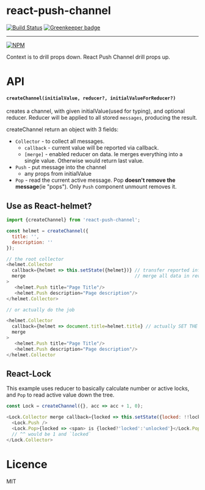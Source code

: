 # react-push-channel 
[![Build Status](https://travis-ci.org/theKashey/react-push-channel.svg?branch=master)](https://travis-ci.org/theKashey/react-push-channel)
[![Greenkeeper badge](https://badges.greenkeeper.io/theKashey/react-push-channel.svg)](https://greenkeeper.io/)

----

[![NPM](https://nodei.co/npm/react-push-channel.png?downloads=true&stars=true)](https://nodei.co/npm/react-push-channel/) 

Context is to drill props down. React Push Channel drill props up.

# API
#### `createChannel(initialValue, reducer?, initialValueForReducer?)`
creates a channel, with given initialValue(used for typing), and optional reducer.
Reducer will be applied to all stored `messages`, producing the result.

createChannel return an object with 3 fields:
 - `Collector` - to collect all messages. 
    - `callback` - current value will be reported via callback.
    - `[merge]` - enabled reducer on data. Ie merges everything into a single value. Otherwise would return last value.
 - `Push` - put message into the channel
    - any props from initialValue
 - `Pop` - read the current active message. Pop __doesn't remove the message__(ie "pops"). Only `Push` component unmount removes it.

## Use as React-helmet?

```js
import {createChannel} from 'react-push-channel';

const helmet = createChannel({
  title: '',
  description: ''
});

// the root collector
<helmet.Collector 
  callback={helmet => this.setState({helmet})} // transfer reported info into the state 
  merge                                        // merge all data in reverse order 
>
   <helmet.Push title="Page Title"/>
   <helmet.Push description="Page description"/>
</helmet.Collector>

// or actually do the job

<helmet.Collector 
  callback={helmet => document.title=helmet.title} // actually SET THE TITLE! 
  merge                                         
>
   <helmet.Push title="Page Title"/>
   <helmet.Push description="Page description"/>
</helmet.Collector
```

## React-Lock

This example uses reducer to basically calculate number or active locks, and `Pop`
to read active value down the tree.
```js
const Lock = createChannel({}, acc => acc + 1, 0);

<Lock.Collector merge callback={locked => this.setState({locked: !!locked})}>
  <Lock.Push />
  <Lock.Pop>{locked => <span> is {locked?'locked':'unlocked'}</Lock.Pop>
  // ^^ would be 1 and `locked`
</Lock.Collector>  
```

# Licence
 MIT
